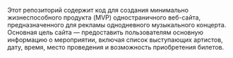 Этот репозиторий содержит код для создания минимально жизнеспособного продукта (MVP) одностраничного веб-сайта, предназначенного для рекламы однодневного музыкального концерта. Основная цель сайта — предоставить пользователям основную информацию о мероприятии, включая список выступающих артистов, дату, время, место проведения и возможность приобретения билетов.
